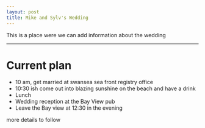 ```yaml
---
layout: post
title: Mike and Sylv's Wedding
---
```

This is a place were we can add information about the wedding

---

# Current plan
* 10 am, get married at swansea sea front registry office
* 10:30 ish come out into blazing sunshine on the beach and have a drink
* Lunch
* Wedding reception at the Bay View pub
* Leave the Bay view at 12:30 in the evening

more details to follow

